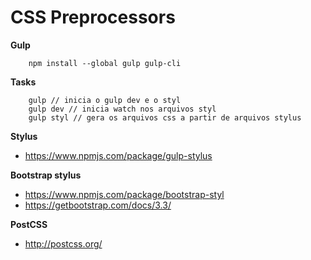 # CSS Preprocessors

**Gulp**

        npm install --global gulp gulp-cli

**Tasks**

        gulp // inicia o gulp dev e o styl
        gulp dev // inicia watch nos arquivos styl
        gulp styl // gera os arquivos css a partir de arquivos stylus

**Stylus**

- https://www.npmjs.com/package/gulp-stylus

**Bootstrap stylus**

- https://www.npmjs.com/package/bootstrap-styl
- https://getbootstrap.com/docs/3.3/

**PostCSS**

- http://postcss.org/



